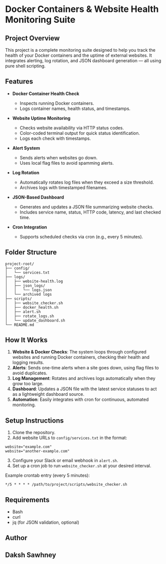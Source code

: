 # Docker Containers & Website Health Monitoring Suite

## Project Overview

This project is a complete monitoring suite designed to help you track the health of your Docker containers and the uptime of external websites. It integrates alerting, log rotation, and JSON dashboard generation — all using pure shell scripting.

## Features

- **Docker Container Health Check**
  - Inspects running Docker containers.
  - Logs container names, health status, and timestamps.

- **Website Uptime Monitoring**
  - Checks website availability via HTTP status codes.
  - Color-coded terminal output for quick status identification.
  - Logs each check with timestamps.

- **Alert System**
  - Sends alerts when websites go down.
  - Uses local flag files to avoid spamming alerts.

- **Log Rotation**
  - Automatically rotates log files when they exceed a size threshold.
  - Archives logs with timestamped filenames.

- **JSON-Based Dashboard**
  - Generates and updates a JSON file summarizing website checks.
  - Includes service name, status, HTTP code, latency, and last checked time.

- **Cron Integration**
  - Supports scheduled checks via cron (e.g., every 5 minutes).

## Folder Structure

```
project-root/
├── config/
│   └── services.txt
├── logs/
│   ├── website-health.log
│   ├── json_logs/
│   │   └── logs.json
│   └── archived logs
├── scripts/
│   ├── website_checker.sh
│   ├── docker_health.sh
│   ├── alert.sh
│   ├── rotate_logs.sh
│   └── update_dashboard.sh
└── README.md
```

## How It Works

1. **Website & Docker Checks**: The system loops through configured websites and running Docker containers, checking their health and logging results.
2. **Alerts**: Sends one-time alerts when a site goes down, using flag files to avoid duplicates.
3. **Log Management**: Rotates and archives logs automatically when they grow too large.
4. **Dashboard**: Updates a JSON file with the latest service statuses to act as a lightweight dashboard source.
5. **Automation**: Easily integrates with cron for continuous, automated monitoring.

## Setup Instructions

1. Clone the repository.
2. Add website URLs to `config/services.txt` in the format:

```
website="example.com"
website="another-example.com"
```

3. Configure your Slack or email webhook in `alert.sh`.
4. Set up a cron job to run `website_checker.sh` at your desired interval.

Example crontab entry (every 5 minutes):

```
*/5 * * * * /path/to/project/scripts/website_checker.sh
```

## Requirements

- Bash
- curl
- jq (for JSON validation, optional)

## Author

Daksh Sawhney
---
